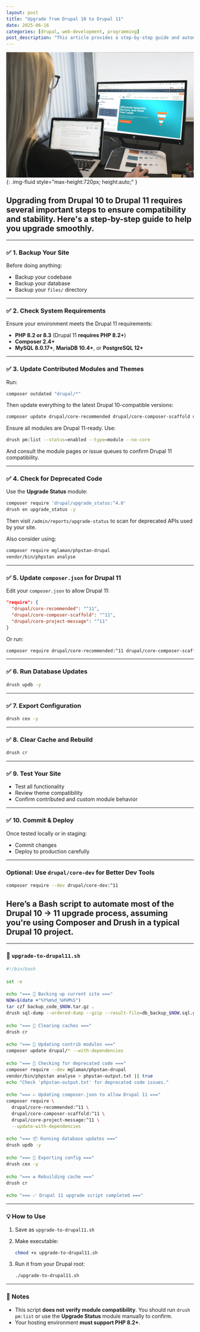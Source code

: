```yaml
---
layout: post
title: "Upgrade from Drupal 10 to Drupal 11"
date: 2025-06-16
categories: [drupal, web-development, programming]
post_description: "This article provides a step-by-step guide and automation script for upgrading a Drupal 10 website to Drupal 11. It covers system requirements, module compatibility checks, composer updates, database updates, and includes a Bash script to streamline the upgrade process."
---
```


![Image](/assets/images/upgrade-drupal.jpg){: .img-fluid style="max-height:720px; height:auto;" }


## Upgrading from **Drupal 10 to Drupal 11** requires several important steps to ensure compatibility and stability. Here's a **step-by-step guide** to help you upgrade smoothly.

---

### ✅ 1. **Backup Your Site**

Before doing anything:

* Backup your codebase
* Backup your database
* Backup your `files/` directory

---

### ✅ 2. **Check System Requirements**

Ensure your environment meets the Drupal 11 requirements:

* **PHP 8.2 or 8.3** (Drupal 11 **requires PHP 8.2+**)
* **Composer 2.4+**
* **MySQL 8.0.17+**, **MariaDB 10.4+**, or **PostgreSQL 12+**

---

### ✅ 3. **Update Contributed Modules and Themes**

Run:

```bash
composer outdated "drupal/*"
```

Then update everything to the latest Drupal 10-compatible versions:

```bash
composer update drupal/core-recommended drupal/core-composer-scaffold drupal/core-project-message drupal/* --with-dependencies
```

Ensure all modules are Drupal 11-ready. Use:

```bash
drush pm:list --status=enabled --type=module --no-core
```

And consult the module pages or issue queues to confirm Drupal 11 compatibility.

---

### ✅ 4. **Check for Deprecated Code**

Use the **Upgrade Status** module:

```bash
composer require 'drupal/upgrade_status:^4.0'
drush en upgrade_status -y
```

Then visit `/admin/reports/upgrade-status` to scan for deprecated APIs used by your site.

Also consider using:

```bash
composer require mglaman/phpstan-drupal
vendor/bin/phpstan analyse
```

---

### ✅ 5. **Update `composer.json` for Drupal 11**

Edit your `composer.json` to allow Drupal 11:

```json
"require": {
  "drupal/core-recommended": "^11",
  "drupal/core-composer-scaffold": "^11",
  "drupal/core-project-message": "^11"
}
```

Or run:

```bash
composer require drupal/core-recommended:^11 drupal/core-composer-scaffold:^11 drupal/core-project-message:^11 --update-with-dependencies
```

---

### ✅ 6. **Run Database Updates**

```bash
drush updb -y
```

---

### ✅ 7. **Export Configuration**

```bash
drush cex -y
```

---

### ✅ 8. **Clear Cache and Rebuild**

```bash
drush cr
```

---

### ✅ 9. **Test Your Site**

* Test all functionality
* Review theme compatibility
* Confirm contributed and custom module behavior

---

### ✅ 10. **Commit & Deploy**

Once tested locally or in staging:

* Commit changes
* Deploy to production carefully

---

### Optional: Use `drupal/core-dev` for Better Dev Tools

```bash
composer require --dev drupal/core-dev:^11
```

## Here’s a **Bash script** to automate most of the Drupal 10 → 11 upgrade process, assuming you're using Composer and Drush in a typical Drupal 10 project.

---

### 🔧 `upgrade-to-drupal11.sh`

```bash
#!/bin/bash

set -e

echo "=== 🧱 Backing up current site ==="
NOW=$(date +"%Y%m%d_%H%M%S")
tar czf backup_code_$NOW.tar.gz .
drush sql-dump --ordered-dump --gzip --result-file=db_backup_$NOW.sql.gz

echo "=== 🧼 Clearing caches ==="
drush cr

echo "=== 🧪 Updating contrib modules ==="
composer update drupal/* --with-dependencies

echo "=== 🚦 Checking for deprecated code ==="
composer require --dev mglaman/phpstan-drupal
vendor/bin/phpstan analyse > phpstan-output.txt || true
echo "Check 'phpstan-output.txt' for deprecated code issues."

echo "=== ✍️ Updating composer.json to allow Drupal 11 ==="
composer require \
  drupal/core-recommended:^11 \
  drupal/core-composer-scaffold:^11 \
  drupal/core-project-message:^11 \
  --update-with-dependencies

echo "=== 📦 Running database updates ==="
drush updb -y

echo "=== 💾 Exporting config ==="
drush cex -y

echo "=== ♻️ Rebuilding cache ==="
drush cr

echo "=== ✅ Drupal 11 upgrade script completed ==="
```

---

### 💡 How to Use

1. Save as `upgrade-to-drupal11.sh`
2. Make executable:

   ```bash
   chmod +x upgrade-to-drupal11.sh
   ```
3. Run it from your Drupal root:

   ```bash
   ./upgrade-to-drupal11.sh
   ```

---

### 🔐 Notes

* This script **does not verify module compatibility**. You should run `drush pm:list` or use the **Upgrade Status** module manually to confirm.
* Your hosting environment **must support PHP 8.2+**.
